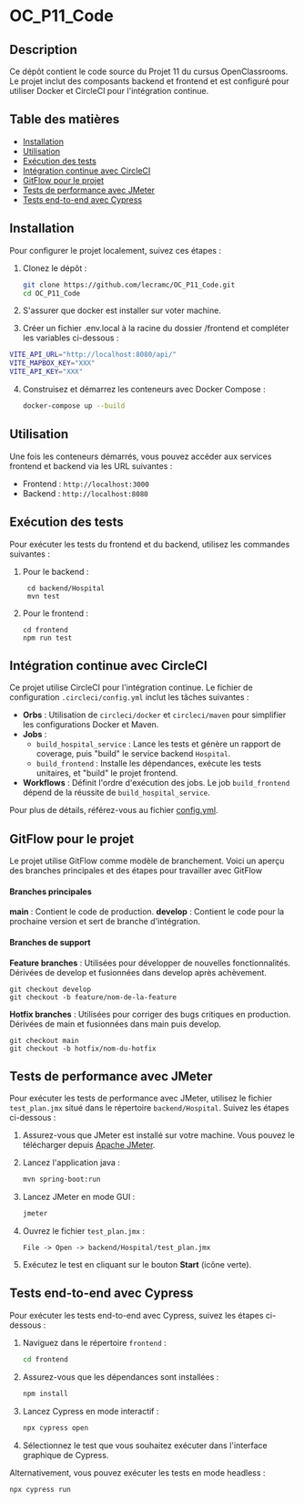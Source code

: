 # OC_P11_Code

## Description

Ce dépôt contient le code source du Projet 11 du cursus OpenClassrooms. Le projet inclut des composants backend et frontend et est configuré pour utiliser Docker et CircleCI pour l'intégration continue.

## Table des matières

- [Installation](#installation)
- [Utilisation](#utilisation)
- [Exécution des tests](#exécution-des-tests)
- [Intégration continue avec CircleCI](#intégration-continue-avec-circleci)
- [GitFlow pour le projet](#gitflow-pour-le-projet)
- [Tests de performance avec JMeter](#tests-de-performance-avec-jmeter)
- [Tests end-to-end avec Cypress](#tests-end-to-end-avec-cypress)

## Installation

Pour configurer le projet localement, suivez ces étapes :

1. Clonez le dépôt :

   ```sh
   git clone https://github.com/lecramc/OC_P11_Code.git
   cd OC_P11_Code
   ```
2. S'assurer que docker est installer sur voter machine.
3.  Créer un fichier .env.local à la racine du dossier /frontend et compléter les variables ci-dessous :

```sh
VITE_API_URL="http://localhost:8080/api/" 
VITE_MAPBOX_KEY="XXX" 
VITE_API_KEY="XXX" 
```

4. Construisez et démarrez les conteneurs avec Docker Compose :
   ```sh
   docker-compose up --build
   ```

## Utilisation

Une fois les conteneurs démarrés, vous pouvez accéder aux services frontend et backend via les URL suivantes :

- Frontend : `http://localhost:3000`
- Backend : `http://localhost:8080`

## Exécution des tests

Pour exécuter les tests du frontend et du backend, utilisez les commandes suivantes :

1. Pour le backend :

   ```
    cd backend/Hospital
    mvn test
   ```

2. Pour le frontend :
   ```
   cd frontend
   npm run test
   ```

## Intégration continue avec CircleCI

Ce projet utilise CircleCI pour l'intégration continue. Le fichier de configuration `.circleci/config.yml` inclut les tâches suivantes :

- **Orbs** : Utilisation de `circleci/docker` et `circleci/maven` pour simplifier les configurations Docker et Maven.
- **Jobs** :
  - `build_hospital_service` : Lance les tests et génère un rapport de coverage, puis "build" le service backend `Hospital`.
  - `build_frontend` : Installe les dépendances, exécute les tests unitaires, et "build" le projet frontend.
- **Workflows** : Définit l'ordre d'exécution des jobs. Le job `build_frontend` dépend de la réussite de `build_hospital_service`.

Pour plus de détails, référez-vous au fichier [config.yml](.circleci/config.yml).

## GitFlow pour le projet

Le projet utilise GitFlow comme modèle de branchement. Voici un aperçu des branches principales et des étapes pour travailler avec GitFlow

#### Branches principales

**main** : Contient le code de production.
**develop** : Contient le code pour la prochaine version et sert de branche d'intégration.

#### Branches de support

**Feature branches** : Utilisées pour développer de nouvelles fonctionnalités. Dérivées de develop et fusionnées dans develop après achèvement.

```
git checkout develop
git checkout -b feature/nom-de-la-feature
```

**Hotfix branches** : Utilisées pour corriger des bugs critiques en production. Dérivées de main et fusionnées dans main puis develop.

```
git checkout main
git checkout -b hotfix/nom-du-hotfix
```

## Tests de performance avec JMeter

Pour exécuter les tests de performance avec JMeter, utilisez le fichier `test_plan.jmx` situé dans le répertoire `backend/Hospital`. Suivez les étapes ci-dessous :

1. Assurez-vous que JMeter est installé sur votre machine. Vous pouvez le télécharger depuis [Apache JMeter](https://jmeter.apache.org/).

2. Lancez l'application java :

   ```sh
   mvn spring-boot:run
   ```

3. Lancez JMeter en mode GUI :

   ```sh
   jmeter
   ```

4. Ouvrez le fichier `test_plan.jmx` :

   ```
   File -> Open -> backend/Hospital/test_plan.jmx
   ```

5. Exécutez le test en cliquant sur le bouton **Start** (icône verte).

## Tests end-to-end avec Cypress

Pour exécuter les tests end-to-end avec Cypress, suivez les étapes ci-dessous :

1. Naviguez dans le répertoire `frontend` :

   ```sh
   cd frontend
   ```

2. Assurez-vous que les dépendances sont installées :

   ```sh
   npm install
   ```

3. Lancez Cypress en mode interactif :

   ```sh
   npx cypress open
   ```

4. Sélectionnez le test que vous souhaitez exécuter dans l'interface graphique de Cypress.

Alternativement, vous pouvez exécuter les tests en mode headless :

```sh
npx cypress run
```
